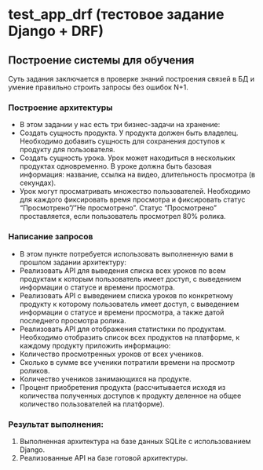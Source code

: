 # test_app_drf  (тестовое задание Django + DRF)
## Построение системы для обучения
Суть задания заключается в проверке знаний построения связей в БД и 
умение правильно строить запросы без ошибок N+1.

### Построение архитектуры
* В этом задании у нас есть три бизнес-задачи на хранение:
* Создать сущность продукта. У продукта должен быть владелец. Необходимо добавить сущность для сохранения доступов к продукту для пользователя.
* Создать сущность урока. Урок может находиться в нескольких продуктах одновременно. В уроке должна быть базовая информация: название, ссылка на видео, длительность просмотра (в секундах).
* Урок могут просматривать множество пользователей. Необходимо для каждого фиксировать время просмотра и фиксировать статус “Просмотрено”/”Не просмотрено”. Статус “Просмотрено” проставляется, если пользователь просмотрел 80% ролика.

### Написание запросов
+ В этом пункте потребуется использовать выполненную вами в прошлом задании архитектуру:
+ Реализовать API для выведения списка всех уроков по всем продуктам к которым пользователь имеет доступ, с выведением информации о статусе и времени просмотра.
+ Реализовать API с выведением списка уроков по конкретному продукту к которому пользователь имеет доступ, с выведением информации о статусе и времени просмотра, а также датой последнего просмотра ролика.
+ Реализовать API для отображения статистики по продуктам. Необходимо отобразить список всех продуктов на платформе, к каждому продукту приложить информацию:
+ Количество просмотренных уроков от всех учеников.
+ Сколько в сумме все ученики потратили времени на просмотр роликов.
+ Количество учеников занимающихся на продукте.
+ Процент приобретения продукта (рассчитывается исходя из количества полученных доступов к продукту деленное на общее количество пользователей на платформе).


### Результат выполнения:
1. Выполненная архитектура на базе данных SQLite с использованием Django.
2. Реализованные API на базе готовой архитектуры.

